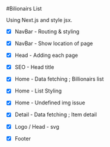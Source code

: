#Bilionairs List

Using Next.js and style jsx.

- [x] NavBar - Routing & styling
- [x] NavBar - Show location of page

- [x] Head - Adding each page
- [x] SEO - Head title

- [x] Home - Data fetching ; Billionairs list
- [x] Home - List Styling
- [x] Home - Undefined img issue

- [x] Detail - Data fetching ; Item detail
- [x] Logo / Head - svg 
- [x] Footer 

